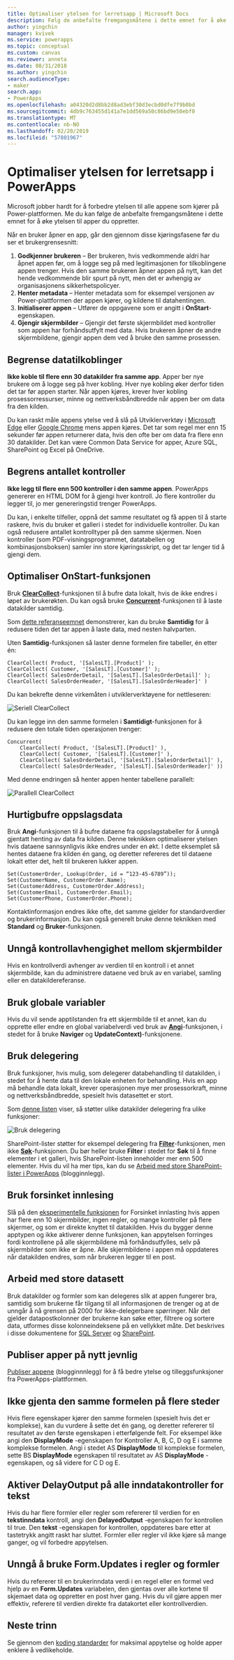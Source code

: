 ```yaml
---
title: Optimaliser ytelsen for lerretsapp | Microsoft Docs
description: Følg de anbefalte fremgangsmåtene i dette emnet for å øke ytelsen til lerretsapper du oppretter i PowerApps.
author: yingchin
manager: kvivek
ms.service: powerapps
ms.topic: conceptual
ms.custom: canvas
ms.reviewer: anneta
ms.date: 08/31/2018
ms.author: yingchin
search.audienceType:
- maker
search.app:
- PowerApps
ms.openlocfilehash: a04320d2d8bb2d8ad3ebf30d3ecbd0dfe7f9b0bd
ms.sourcegitcommit: 4db9c763455d141a7e1dd569a50c86bd9e50ebf0
ms.translationtype: MT
ms.contentlocale: nb-NO
ms.lasthandoff: 02/20/2019
ms.locfileid: "57801967"
---
```

# <a name="optimize-canvas-app-performance-in-powerapps"></a>Optimaliser ytelsen for lerretsapp i PowerApps
Microsoft jobber hardt for å forbedre ytelsen til alle appene som kjører på Power-plattformen. Me du kan følge de anbefalte fremgangsmåtene i dette emnet for å øke ytelsen til apper du oppretter.

Når en bruker åpner en app, går den gjennom disse kjøringsfasene før du ser et brukergrensesnitt: 
1. **Godkjenner brukeren** – Ber brukeren, hvis vedkommende aldri har åpnet appen før, om å logge seg på med legitimasjonen for tilkoblingene appen trenger. Hvis den samme brukeren åpner appen på nytt, kan det hende vedkommende blir spurt på nytt, men det er avhengig av organisasjonens sikkerhetspolicyer. 
2. **Henter metadata** – Henter metadata som for eksempel versjonen av Power-plattformen der appen kjører, og kildene til datahentingen. 
3. **Initialiserer appen** – Utfører de oppgavene som er angitt i **OnStart**-egenskapen. 
4. **Gjengir skjermbilder** – Gjengir det første skjermbildet med kontroller som appen har forhåndsutfylt med data. Hvis brukeren åpner de andre skjermbildene, gjengir appen dem ved å bruke den samme prosessen.  

## <a name="limit-data-connections"></a>Begrense datatilkoblinger 
**Ikke koble til flere enn 30 datakilder fra samme app**. Apper ber nye brukere om å logge seg på hver kobling. Hver nye kobling øker derfor tiden det tar før appen starter. Når appen kjøres, krever hver kobling prosessorressurser, minne og nettverksbåndbredde når appen ber om data fra den kilden. 

Du kan raskt måle appens ytelse ved å slå på Utviklerverktøy i [Microsoft Edge](https://docs.microsoft.com/microsoft-edge/devtools-guide/network) eller [Google Chrome](https://developers.google.com/web/tools/chrome-devtools/network-performance/) mens appen kjøres. Det tar som regel mer enn 15 sekunder før appen returnerer data, hvis den ofte ber om data fra flere enn 30 datakilder. Det kan være Common Data Service for apper, Azure SQL, SharePoint og Excel på OneDrive.  

## <a name="limit-the-number-of-controls"></a>Begrens antallet kontroller 
**Ikke legg til flere enn 500 kontroller i den samme appen**. PowerApps genererer en HTML DOM for å gjengi hver kontroll. Jo flere kontroller du legger til, jo mer genereringstid trenger PowerApps. 

Du kan, i enkelte tilfeller, oppnå det samme resultatet og få appen til å starte raskere, hvis du bruker et galleri i stedet for individuelle kontroller. Du kan også redusere antallet kontrolltyper på den samme skjermen. Noen kontroller (som PDF-visningsprogrammet, datatabellen og kombinasjonsboksen) samler inn store kjøringsskript, og det tar lenger tid å gjengi dem. 

## <a name="optimize-the-onstart-function"></a>Optimaliser OnStart-funksjonen
Bruk [**ClearCollect**](functions/function-clear-collect-clearcollect.md)-funksjonen til å bufre data lokalt, hvis de ikke endres i løpet av brukerøkten. Du kan også bruke [**Concurrent**](functions/function-concurrent.md)-funksjonen til å laste datakilder samtidig.

Som [dette referanseemnet](functions/function-concurrent.md) demonstrerer, kan du bruke **Samtidig** for å redusere tiden det tar appen å laste data, med nesten halvparten.

Uten **Samtidig**-funksjonen så laster denne formelen fire tabeller, én etter én:

    ClearCollect( Product, '[SalesLT].[Product]' );
    ClearCollect( Customer, '[SalesLT].[Customer]' );
    ClearCollect( SalesOrderDetail, '[SalesLT].[SalesOrderDetail]' );
    ClearCollect( SalesOrderHeader, '[SalesLT].[SalesOrderHeader]' )

Du kan bekrefte denne virkemåten i utviklerverktøyene for nettleseren:

![Seriell ClearCollect](./media/performance-tips/perfconcurrent1.png)
    
Du kan legge inn den samme formelen i **Samtidigt**-funksjonen for å redusere den totale tiden operasjonen trenger:

    Concurrent( 
        ClearCollect( Product, '[SalesLT].[Product]' ),
        ClearCollect( Customer, '[SalesLT].[Customer]' ),
        ClearCollect( SalesOrderDetail, '[SalesLT].[SalesOrderDetail]' ),
        ClearCollect( SalesOrderHeader, '[SalesLT].[SalesOrderHeader]' ))
        
Med denne endringen så henter appen henter tabellene parallelt: 

![Parallell ClearCollect](./media/performance-tips/perfconcurrent2.png)  

## <a name="cache-lookup-data"></a>Hurtigbufre oppslagsdata
Bruk **Angi**-funksjonen til å bufre dataene fra oppslagstabeller for å unngå gjentatt henting av data fra kilden. Denne teknikken optimaliserer ytelsen hvis dataene sannsynligvis ikke endres under en økt. I dette eksemplet så hentes dataene fra kilden én gang, og deretter refereres det til dataene lokalt etter det, helt til brukeren lukker appen. 

    Set(CustomerOrder, Lookup(Order, id = “123-45-6789”));
    Set(CustomerName, CustomerOrder.Name);
    Set(CustomerAddress, CustomerOrder.Address);
    Set(CustomerEmail, CustomerOrder.Email);
    Set(CustomerPhone, CustomerOrder.Phone);

Kontaktinformasjon endres ikke ofte, det samme gjelder for standardverdier og brukerinformasjon. Du kan også generelt bruke denne teknikken med **Standard** og **Bruker**-funksjonen. 

## <a name="avoid-controls-dependency-between-screens"></a>Unngå kontrollavhengighet mellom skjermbilder
Hvis en kontrollverdi avhenger av verdien til en kontroll i et annet skjermbilde, kan du administrere dataene ved bruk av en variabel, samling eller en datakildereferanse.

## <a name="use-global-variables"></a>Bruk globale variabler
Hvis du vil sende apptilstanden fra ett skjermbilde til et annet, kan du opprette eller endre en global variabelverdi ved bruk av [**Angi**](functions/function-set.md)-funksjonen, i stedet for å bruke **Naviger** og **UpdateContext)**-funksjonene.

## <a name="use-delegation"></a>Bruk delegering
Bruk funksjoner, hvis mulig, som delegerer databehandling til datakilden, i stedet for å hente data til den lokale enheten for behandling. Hvis en app må behandle data lokalt, krever operasjonen mye mer prosessorkraft, minne og nettverksbåndbredde, spesielt hvis datasettet er stort.

Som [denne listen](delegation-list.md) viser, så støtter ulike datakilder delegering fra ulike funksjoner:

![Bruk delegering](./media/performance-tips/perfdelegation1.png)

SharePoint-lister støtter for eksempel delegering fra [**Filter**](functions/function-filter-lookup.md)-funksjonen, men ikke [**Søk**](functions/function-filter-lookup.md)-funksjonen. Du bør heller bruke **Filter** i stedet for **Søk** til å finne elementer i et galleri, hvis SharePoint-listen inneholder mer enn 500 elementer. Hvis du vil ha mer tips, kan du se [Arbeid med store SharePoint-lister i PowerApps](https://powerapps.microsoft.com/blog/powerapps-now-supports-working-with-more-than-256-items-in-sharepoint-lists/) (blogginnlegg). 

## <a name="use-delayed-load"></a>Bruk forsinket innlesing
Slå på den [eksperimentelle funksjonen](working-with-experimental.md) for Forsinket innlasting hvis appen har flere enn 10 skjermbilder, ingen regler, og mange kontroller på flere skjermer, og som er direkte knyttet til datakilden. Hvis du bygger denne apptypen og ikke aktiverer denne funksjonen, kan appytelsen forringes fordi kontrollene på alle skjermbildene må forhåndsutfylles, selv på skjermbilder som ikke er åpne. Alle skjermbildene i appen må oppdateres når datakilden endres, som når brukeren legger til en post.

## <a name="working-with-large-data-sets"></a>Arbeid med store datasett
Bruk datakilder og formler som kan delegeres slik at appen fungerer bra, samtidig som brukerne får tilgang til all informasjonen de trenger og at de unngår å nå grensen på 2000 for ikke-delegerbare spørringer. Når det gjelder datapostkolonner der brukerne kan søke etter, filtrere og sortere data, utformes disse kolonneindeksene på en vellykket måte. Det beskrives i disse dokumentene for [SQL Server](https://docs.microsoft.com/sql/relational-databases/sql-server-index-design-guide?view=sql-server-2017) og [SharePoint](https://support.office.com/article/Add-an-index-to-a-SharePoint-column-f3f00554-b7dc-44d1-a2ed-d477eac463b0).  

## <a name="republish-apps-regularly"></a>Publiser apper på nytt jevnlig
[Publiser appene](https://powerapps.microsoft.com/blog/republish-your-apps-to-get-performance-improvements-and-additional-features/) (blogginnnlegg) for å få bedre ytelse og tilleggsfunksjoner fra PowerApps-plattformen.

## <a name="avoid-repeating-the-same-formula-in-multiple-places"></a>Ikke gjenta den samme formelen på flere steder
Hvis flere egenskaper kjører den samme formelen (spesielt hvis det er komplekse), kan du vurdere å sette det én gang, og deretter refererer til resultatet av den første egenskapen i etterfølgende felt. For eksempel ikke angi den **DisplayMode** -egenskapen for Kontroller A, B, C, D og E i samme komplekse formelen. Angi i stedet AS **DisplayMode** til komplekse formelen, sette BS **DisplayMode** egenskapen til resultatet av AS **DisplayMode** -egenskapen, og så videre for C D og E.

## <a name="enable-delayoutput-on-all-text-input-controls"></a>Aktiver DelayOutput på alle inndatakontroller for tekst
Hvis du har flere formler eller regler som refererer til verdien for en **tekstinndata** kontroll, angi den **DelayedOutput** -egenskapen for kontrollen til true. Den **tekst** -egenskapen for kontrollen, oppdateres bare etter at tastetrykk angitt raskt har sluttet. Formler eller regler vil ikke kjøre så mange ganger, og vil forbedre appytelsen.

## <a name="avoid-using-formupdates-in-rules-and-formulas"></a>Unngå å bruke Form.Updates i regler og formler
Hvis du refererer til en brukerinndata verdi i en regel eller en formel ved hjelp av en **Form.Updates** variabelen, den gjentas over alle kortene til skjemaet data og oppretter en post hver gang. Hvis du vil gjøre appen mer effektiv, referere til verdien direkte fra datakortet eller kontrollverdien.

## <a name="next-steps"></a>Neste trinn
Se gjennom den [koding standarder](https://aka.ms/powerappscanvasguidelines) for maksimal appytelse og holde apper enklere å vedlikeholde.
